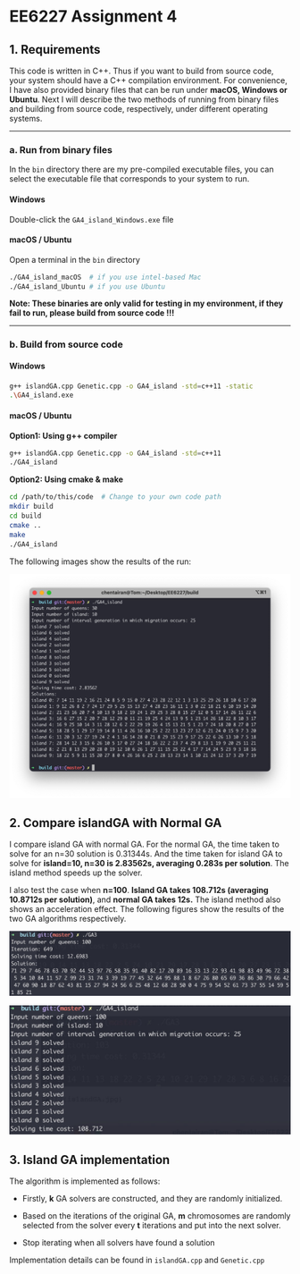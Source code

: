 # EE6227 Assignment 4

## 1. Requirements

This code is written in C++. Thus if you want to build from source code, your system should have a C++ compilation environment. For convenience, I have also provided binary files that can be run under **macOS, Windows or Ubuntu**. Next I will describe the two methods of running from binary files and building from source code, respectively, under different operating systems.

---

### a. Run from binary files

In the `bin` directory there are my pre-compiled executable files, you can select the executable file that corresponds to your system to run.

#### Windows

Double-click the `GA4_island_Windows.exe` file

#### macOS / Ubuntu

Open a terminal in the `bin` directory

```bash
./GA4_island_macOS	# if you use intel-based Mac
./GA4_island_Ubuntu	# if you use Ubuntu
```

**Note: These binaries are only valid for testing in my environment, if they fail to run, please build from source code !!!**

---

### b. Build from source code

#### Windows

```bash
g++ islandGA.cpp Genetic.cpp -o GA4_island -std=c++11 -static
.\GA4_island.exe
```

#### macOS / Ubuntu

**Option1: Using g++ compiler**

```bash
g++ islandGA.cpp Genetic.cpp -o GA4_island -std=c++11
./GA4_island
```

**Option2: Using cmake & make**

```bash
cd /path/to/this/code  # Change to your own code path
mkdir build
cd build
cmake ..
make
./GA4_island
```

The following images show the results of the run:

![](resource/islandGA30.jpg)

## 2. Compare islandGA with Normal GA

I compare island GA with normal GA. For the normal GA, the time taken to solve for an n=30 solution is 0.31344s. And the time taken for island GA to solve for **island=10, n=30 is 2.83562s, averaging 0.283s per solution**. The island method speeds up the solver.

I also test the case when **n=100**. **Island GA takes 108.712s (averaging 10.8712s per solution)**, and **normal GA takes 12s.** The island method also shows an acceleration effect. The following figures show the results of the two GA algorithms respectively.

![](resource/normalGA100.jpg)

![](resource/islandGA100.jpg)

## 3. Island GA implementation

The algorithm is implemented as follows:

- Firstly, **k** GA solvers are constructed, and they are randomly initialized. 

- Based on the iterations of the original GA, **m** chromosomes are randomly selected from the solver every **t** iterations and put into the next solver.

- Stop iterating when all solvers have found a solution

Implementation details can be found in `islandGA.cpp` and `Genetic.cpp`

